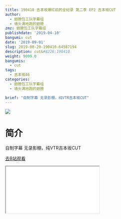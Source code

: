 ```yaml
---
title: 190410 吉本坂爆红前的全纪录 第二季 EP2 吉本坂CUT
author:
  - 翅膀包工队字幕组
  - 墙头满地跑的翅膀
zmz: 翅膀包工队字幕组
publishdate: '2019-04-10'
bangumi: cut
date: '2019-09-01'
slug: 2019-08-20-190410-64587194
description: cut&#8226;190410
weight: 9099.0
bangumis: 
  - cut
tags:
  - 吉本坂46
categories:
  - 翅膀包工队字幕组
  - 墙头满地跑的翅膀

brief: "自制字幕 无录影棚，纯VTR吉本坂CUT"
---
```

![](https://raw.githubusercontent.com/tcgriffith/owaraisite/master/static/tmpimg/42d720eb2b219eccba38c7ff4ff72bb3ee0c97f7.jpg.480.jpg)
# 简介  
自制字幕
无录影棚，纯VTR吉本坂CUT  

[去B站观看](https://www.bilibili.com/video/av64587194/)
<div class ="resp-container"><iframe class="testiframe" src="//player.bilibili.com/player.html?aid=64587194"", scrolling="no", allowfullscreen="true" > </iframe></div> 
